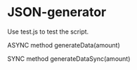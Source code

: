 # JSON-generator

Use test.js to test the script.

ASYNC method
generateData(amount)

SYNC method
generateDataSync(amount)
